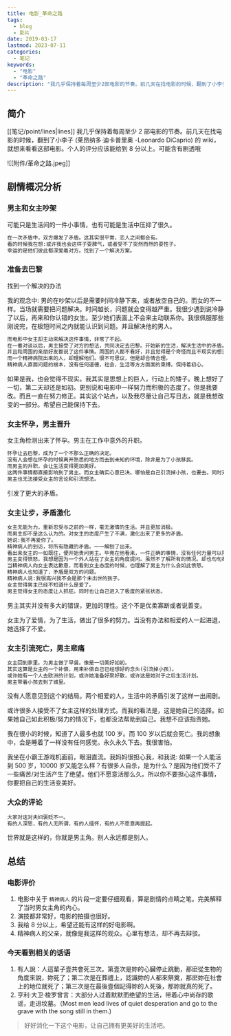 ```yaml
---
title: 电影_革命之路
tags:
  - blog
  - 影片
date: 2019-03-17
lastmod: 2023-07-11
categories:
  - 笔记
keywords:
  - "电影"
  - "革命之路"
description: "我几乎保持着每周至少2部电影的节奏。前几天在找电影的时候，翻到了小李子(莱昂纳多·迪卡普里奥-Leonardo DiCaprio)的wiki，就想来看看这部电影。个人的评分应该能给到8分以上。可能含有剧透哦"
---
```


## 简介

[[笔记/point/lines|lines]] 我几乎保持着每周至少 2 部电影的节奏。前几天在找电影的时候，翻到了小李子 (莱昂纳多·迪卡普里奥 -Leonardo DiCaprio) 的 wiki，就想来看看这部电影。个人的评分应该能给到 8 分以上。可能含有剧透哦

![[附件/革命之路.jpeg]]

## 剧情概况分析

### 男主和女主吵架

可能只是生活间的一件小事情，也有可能是生活中压抑了很久。  

```python
在一次矛盾中，双方爆发了矛盾。这其实很平常，恋人之间都会有。  
看的时候我在想:或许我也会这样子耍脾气，或者受不了突然而然的耍性子。  
幸运的是他们彼此都深爱着对方。找到了一个解决方案。  
```

### 准备去巴黎

找到一个解决的办法  

我的观念中: 男的在吵架以后是需要时间冷静下来，或者放空自己的。而女的不一样。当场就需要把问题解决。时间越长，问题就会变得越严重。我很少遇到说冷静了以后，再来和你认错的女生。至少她们表面上不会来主动联系你。我很佩服那些刚说完，在极短时间之内就能认识到问题。并且解决他的男人。  

```python
而电影中女主却主动来解决这件事情，非常了不起。
在一番对谈以后，男主接受了对方的想法，共同决定去巴黎。开始新的生活，解决生活中的矛盾。
并且和周围的亲朋好友都说了这件事情。周围的人都不看好，并且觉得是个奇怪而且不现实的想法。
而一个精神病院出来的人，却理解他们。很不可思议，但是却合情合理。
精神病人直面问题的根本，没有任何道德，社会，生活等方方面面的束缚。保持着初心。
```

如果是我，也会觉得不现实。我其实是思想上的巨人，行动上的矮子。晚上想好了一切，第二天却还是如初。更别说和电影中一样努力而积极的态度了。但是我要改。而且一直在努力修正。其实这个站点，以及我尽量让自己写日志，就是我想改变的一部分。希望自己能保持下去。  

### 女主怀孕，男主晋升

女主角检测出来了怀孕。男主在工作中意外的升职。  

```python
怀孕让去巴黎，成为了一个不那么正确的决定。
没有人会想在怀孕的时候离开熟悉的地方而去到未知的环境，除非是为了小孩移民。
而男主的升职，会让生活变得更加美好。
这两件事情都直接影响到了男主。而女主确实心意已决。哪怕是自己引流掉小孩，也要去。同时对于男主的动摇，心存愤怒。
男主也无法接受女主的言论和引流想法。
```

引发了更大的矛盾。

### 女主让步，矛盾激化

```python
女主无能为力，重新忍受与之前的一样，毫无激情的生活。并且更加消极。
而男主却不是这么认为的。对女主的态度产生了不满，激化出来了更多的矛盾。
她说:我不再爱你了。
精神病人的到访，将所有隐藏的矛盾。一一解刨了出来。
看出来女主的一如既往，便开始责问男主。毕竟在他看来，一件正确的事情，没有任何力量可以阻挡。
男主变得愤怒，我想是因为一个外人站在了女主的角度提问。虽然不了解所有的情况。却也句句都很直白，一针见血。
当精神病人向女主表达歉意，而看到女主态度的时候，也理解了男主为什么会如此愤怒。
精神病人也知道了，矛盾是双方的问题。
精神病人说:我很高兴我不会是那个未出世的孩子。
女主觉得男主已经不知道什么是爱了。
男主觉得女主的态度让人抓狂。同时也让自己进入了极度的紧张状态。
```

男主其实并没有多大的错误，更加的理性。这个不是优柔寡断或者说善变。  

女主为了爱情，为了生活，做出了很多的努力。当没有办法和相爱的人一起进退，她选择了不爱。

### 女主引流死亡，男主悲痛

```python
女主回到家里。为男主做了早餐。像是一切美好如初。
其实这算是女主的一个补偿，用来补偿自己已经想好的念头(引流掉小孩)。
或许她有一个人去欧洲的计划，或许她准备好聚好散，或许这是她对于之后生活计划。
男主带着小孩去到了城里。
```

没有人愿意见到这个的结局。两个相爱的人，生活中的矛盾引发了这样一出闹剧。  

或许很多人接受不了女主这样的处理方式。而我的看法是，这是她自己的选择。如果她自己如此积极/努力的情况下，也都没法帮助到自己。我想不应该指责她。  

我在很小的时候，知道了人最多也就 100 岁。而 100 岁以后就会死亡。我的想象中，会是睡着了一样没有任何感觉。永久永久下去。我很害怕。  

我坐在小霸王游戏机面前，眼泪直流。我妈妈很担心我，和我说: 如果一个人能活到 500 岁，10000 岁又能怎么样？有很多人自杀，是为什么？是因为他们受不了一些痛苦/对生活产生了绝望。他们不愿意活那么久。所以你不要担心这件事情，你要把自己的生活变美好。

### 大众的评论

```python
大家对这对夫妇褒贬不一。
有的人深思，有的人无所谓，有的人缅怀，有的人不愿意再提起。
```

世界就是这样的，你就是男主角。别人永远都是别人。

## 总结

### 电影评价

1. 电影中关于 `精神病人` 的片段一定要仔细观看，算是剧情的点睛之笔。完美解释了当时男女主角的内心。
2. 演技都非常好，电影的拍摄也很好。
3. 我给 8 分以上，希望还能有这样的好电影啊。
4. 精神病人的父亲，就像是我这样的观众。心里有想法，却不再去辩驳。

### 今天看到相关的话语

1. 有人說：人這輩子壹共會死三次。第壹次是妳的心臟停止跳動，那麽從生物的角度來說，妳死了；第二次是在葬禮上，認識妳的人都來祭奠，那麽妳在社會上的地位就死了；第三次是在最後壹個記得妳的人死後，那妳就真的死了。
2. 亨利·大卫·梭罗曾言：大部分人过着默默而绝望的生活，带着心中尚存的歌谣，走进坟墓。（Most men lead lives of quiet desperation and go to the grave with the song still in them.)

> 好好消化一下这个电影，让自己拥有更美好的生活吧。

